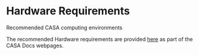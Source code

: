 

# Hardware Requirements 

Recommended CASA computing environments

The recommended Hardware requirements are provided [here](https://casa.nrao.edu/../casa_hardware-requirements.shtml) as part of the CASA Docs webpages.

 

